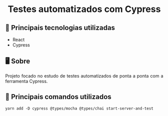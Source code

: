 <h1 align="center">Testes automatizados com Cypress</h1>

## 🚀 Principais tecnologias utilizadas

- React
- Cypress

## 🖥️ Sobre

<p align="justify">Projeto focado no estudo de testes automatizados de ponta a ponta com a ferramenta Cypress.</p>

## 🔧 Principais comandos utilizados

```
yarn add -D cypress @types/mocha @types/chai start-server-and-test
```
